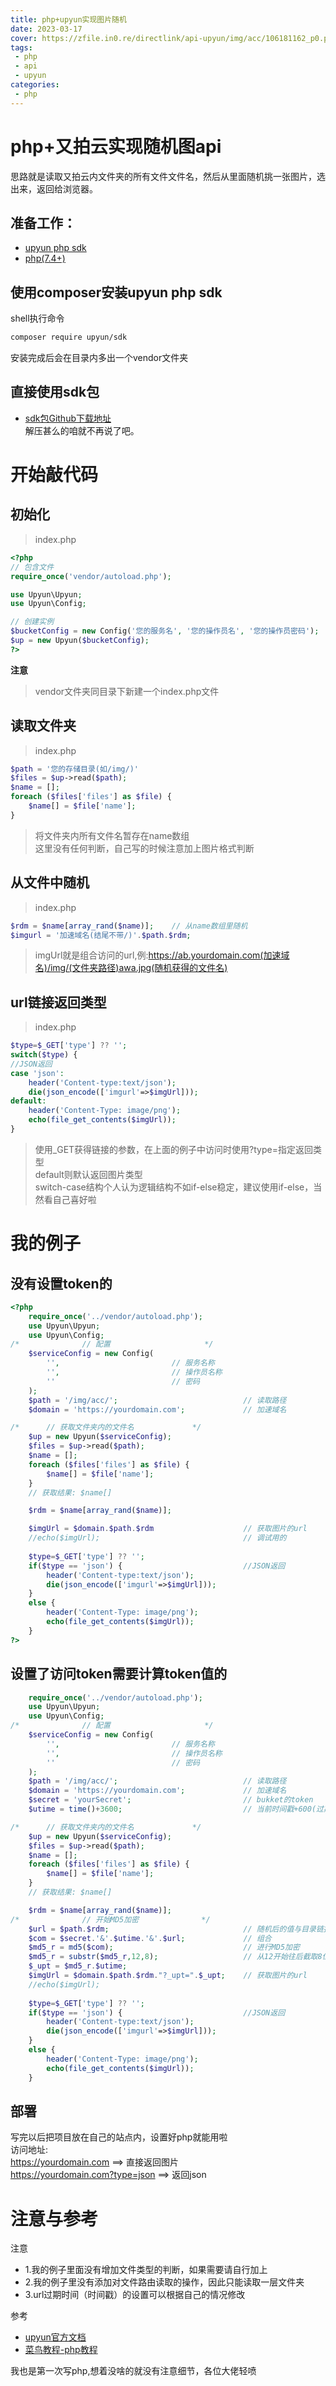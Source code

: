 ```yaml
---
title: php+upyun实现图片随机
date: 2023-03-17
cover: https://zfile.in0.re/directlink/api-upyun/img/acc/106181162_p0.png
tags:
 - php
 - api
 - upyun
categories:
 - php
---
```


# php+又拍云实现随机图api

思路就是读取又拍云内文件夹的所有文件文件名，然后从里面随机挑一张图片，选出来，返回给浏览器。

## 准备工作：
* [upyun php sdk](http://docs.upyun.com/api/sdk/)  
* [php(7.4+)](https://www.runoob.com/php/php-tutorial.html)

## 使用composer安装upyun php sdk
shell执行命令
```sh
composer require upyun/sdk
```
安装完成后会在目录内多出一个vendor文件夹  

## 直接使用sdk包
* [sdk包Github下载地址](https://github.com/upyun/php-sdk/releases)  
解压甚么的咱就不再说了吧。  

# 开始敲代码

## 初始化
> index.php
```php
<?php
// 包含文件
require_once('vendor/autoload.php');

use Upyun\Upyun;
use Upyun\Config;

// 创建实例
$bucketConfig = new Config('您的服务名', '您的操作员名', '您的操作员密码');
$up = new Upyun($bucketConfig);
?>
```
**注意**  
> vendor文件夹同目录下新建一个index.php文件  

## 读取文件夹
> index.php
```php
$path = '您的存储目录(如/img/)'
$files = $up->read($path);
$name = [];
foreach ($files['files'] as $file) {
    $name[] = $file['name'];
}
```
> 将文件夹内所有文件名暂存在name数组  
> 这里没有任何判断，自己写的时候注意加上图片格式判断  

## 从文件中随机
> index.php
```php
$rdm = $name[array_rand($name)];    // 从name数组里随机
$imgurl = '加速域名(结尾不带/)'.$path.$rdm;
```
> imgUrl就是组合访问的url,例:https://ab.yourdomain.com(加速域名)/img/(文件夹路径)awa.jpg(随机获得的文件名)

## url链接返回类型
> index.php
```php
$type=$_GET['type'] ?? '';
switch($type) {
//JSON返回
case 'json':
    header('Content-type:text/json');
    die(json_encode(['imgurl'=>$imgUrl]));
default:
    header('Content-Type: image/png');
    echo(file_get_contents($imgUrl));
}
```
> 使用_GET获得链接的参数，在上面的例子中访问时使用?type=指定返回类型  
> default则默认返回图片类型  
> switch-case结构个人认为逻辑结构不如if-else稳定，建议使用if-else，当然看自己喜好啦  

# 我的例子

## 没有设置token的
```php
<?php
    require_once('../vendor/autoload.php');
    use Upyun\Upyun;
    use Upyun\Config;
/*              // 配置                     */
    $serviceConfig = new Config(
        '',                         // 服务名称
        '',                         // 操作员名称
        ''                          // 密码
    );
    $path = '/img/acc/';                            // 读取路径
    $domain = 'https://yourdomain.com';             // 加速域名

/*      // 获取文件夹内的文件名             */
    $up = new Upyun($serviceConfig);
    $files = $up->read($path);
    $name = [];
    foreach ($files['files'] as $file) {
        $name[] = $file['name'];
    }
    // 获取结果: $name[]

    $rdm = $name[array_rand($name)];

    $imgUrl = $domain.$path.$rdm                    // 获取图片的url
    //echo($imgUrl);                                // 调试用的
    
    $type=$_GET['type'] ?? '';
    if($type == 'json') {                           //JSON返回
        header('Content-type:text/json');
        die(json_encode(['imgurl'=>$imgUrl]));
    }
    else {
        header('Content-Type: image/png');
        echo(file_get_contents($imgUrl));
    }
?>
```

## 设置了访问token需要计算token值的
```php
    require_once('../vendor/autoload.php');
    use Upyun\Upyun;
    use Upyun\Config;
/*              // 配置                     */
    $serviceConfig = new Config(
        '',                         // 服务名称
        '',                         // 操作员名称
        ''                          // 密码
    );
    $path = '/img/acc/';                            // 读取路径
    $domain = 'https://yourdomain.com';             // 加速域名
    $secret = 'yourSecret';                         // bukket的token
    $utime = time()+3600;                           // 当前时间戳+600(过期时间：10min)

/*      // 获取文件夹内的文件名             */
    $up = new Upyun($serviceConfig);
    $files = $up->read($path);
    $name = [];
    foreach ($files['files'] as $file) {
        $name[] = $file['name'];
    }
    // 获取结果: $name[]

    $rdm = $name[array_rand($name)];
/*              // 开始MD5加密              */
    $url = $path.$rdm;                              // 随机后的值与目录链接成url
    $com = $secret.'&'.$utime.'&'.$url;             // 组合
    $md5_r = md5($com);                             // 进行MD5加密
    $md5_r = substr($md5_r,12,8);                   // 从12开始往后截取8位
    $_upt = $md5_r.$utime;
    $imgUrl = $domain.$path.$rdm."?_upt=".$_upt;    // 获取图片的url
    //echo($imgUrl);
    
    $type=$_GET['type'] ?? '';
    if($type == 'json') {                           //JSON返回
        header('Content-type:text/json');
        die(json_encode(['imgurl'=>$imgUrl]));
    }
    else {
        header('Content-Type: image/png');
        echo(file_get_contents($imgUrl));
    }
```

## 部署
写完以后把项目放在自己的站点内，设置好php就能用啦  
访问地址:  
https://yourdomain.com              ==>  直接返回图片  
https://yourdomain.com?type=json    ==>  返回json

# 注意与参考
注意  
- 1.我的例子里面没有增加文件类型的判断，如果需要请自行加上
- 2.我的例子里没有添加对文件路由读取的操作，因此只能读取一层文件夹
- 3.url过期时间（时间戳）的设置可以根据自己的情况修改

参考  
- [upyun官方文档](http://docs.upyun.com/api/sdk/)
- [菜鸟教程-php教程](https://www.runoob.com/php/php-tutorial.html)

我也是第一次写php,想着没啥的就没有注意细节，各位大佬轻喷